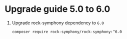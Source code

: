 Upgrade guide 5.0 to 6.0
========================

1. Upgrade rock-symphony dependency to `6.0`

   ```bash
   composer require rock-symphony/rock-symphony:^6.0
   ```
